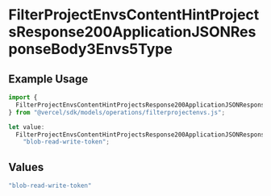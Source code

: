 # FilterProjectEnvsContentHintProjectsResponse200ApplicationJSONResponseBody3Envs5Type

## Example Usage

```typescript
import {
  FilterProjectEnvsContentHintProjectsResponse200ApplicationJSONResponseBody3Envs5Type,
} from "@vercel/sdk/models/operations/filterprojectenvs.js";

let value:
  FilterProjectEnvsContentHintProjectsResponse200ApplicationJSONResponseBody3Envs5Type =
    "blob-read-write-token";
```

## Values

```typescript
"blob-read-write-token"
```
